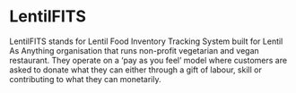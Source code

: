 # LentilFITS
LentilFITS stands for Lentil Food Inventory Tracking System built for Lentil As Anything organisation that runs non-profit vegetarian and vegan restaurant. They operate on a ‘pay as you feel’ model where customers are asked to donate what they can either through a gift of labour, skill or contributing to what they can monetarily.
